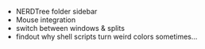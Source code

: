 * NERDTree folder sidebar
* Mouse integration
* switch between windows & splits
* findout why shell scripts turn weird colors sometimes...

